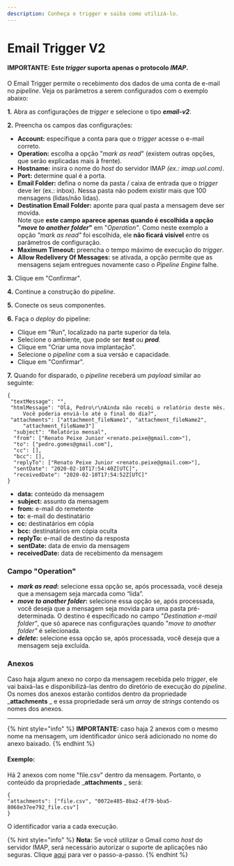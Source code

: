 ```yaml
---
description: Conheça o trigger e saiba como utilizá-lo.
---
```


# Email Trigger V2

#### **IMPORTANTE: Este **_**trigger**_** suporta apenas o protocolo **_**IMAP**_**.**

O Email Trigger permite o recebimento dos dados de uma conta de e-mail no _pipeline_. Veja os parâmetros a serem configurados com o exemplo abaixo:

**1.** Abra as configurações de _trigger_ e selecione o tipo _**email-v2**_.

**2.** Preencha os campos das configurações:

* **Account:** especifique a conta para que o _trigger_ acesse o e-mail correto.
* **Operation:** escolha a opção "_mark as read_" (existem outras opções, que serão explicadas mais à frente).
* **Hostname:** insira o nome do _host_ do servidor IMAP _(ex.: imap.uol.com)_.
* **Port:** determine qual é a porta.
* **Email Folder:** defina o nome da pasta / caixa de entrada que o _trigger_ deve ler (ex.: inbox). Nessa pasta não podem existir mais que 100 mensagens (lidas/não lidas).
* **Destination Email Folder:**  aponte para qual pasta a mensagem deve ser movida. \
  Note que **este campo aparece apenas quando é escolhida a opção "**_**move to another folder**_**"** em "_Operation"_. Como neste exemplo a opção _"mark as read"_ foi escolhida, ele **não ficará visível** entre os parâmetros de configuração.
* **Maximum Timeout:** preencha o tempo máximo de execução do _trigger_.
* **Allow Redelivery Of Messages:** se ativada, a opção permite que as mensagens sejam entregues novamente caso o _Pipeline Engine_ falhe.

**3.** Clique em "Confirmar".

**4.** Continue a construção do _pipeline_.

**5.** Conecte os seus componentes.

**6.** Faça o _deploy_ do pipeline:

* Clique em "Run", localizado na parte superior da tela.
* Selecione o ambiente, que pode ser _**test**_ ou _**prod**_.
* Clique em "Criar uma nova implantação".
* Selecione o _pipeline_ com a sua versão e capacidade.
* Clique em "Confirmar".

**7.** Quando for disparado, o _pipeline_ receberá um _payload_ similar ao seguinte:

```
{ 
 "textMessage": "",
 "htmlMessage": "Olá, Pedro\r\nAinda não recebi o relatório deste mês. 
     Você poderia enviá-lo até o final do dia?",
 "attachments": ["attachment_fileName1", "attachment_fileName2", 
     "attachment_fileName3"]
  "subject": "Relatório mensal",
  "from": ["Renato Peixe Junior <renato.peixe@gmail.com>"],
  "to": ["pedro.gomes@gmail.com"],
  "cc": [],
  "bcc": [],
  "replyTo": ["Renato Peixe Junior <renato.peixe@gmail.com>"],
  "sentDate": "2020-02-10T17:54:40Z[UTC]",
  "receivedDate": "2020-02-10T17:54:52Z[UTC]"
} 
```

* **data:** conteúdo da mensagem
* **subject:** assunto da mensagem
* **from:** e-mail do remetente
* **to:** e-mail do destinatário
* **cc:** destinatários em cópia
* **bcc:** destinatários em cópia oculta
* **replyTo:** e-mail de destino da resposta
* **sentDate:** data de envio da mensagem
* **receivedDate:** data de recebimento da mensagem

### Campo "Operation" <a href="#h_7f01d390b4" id="h_7f01d390b4"></a>

* _**mark as read**_**:** selecione essa opção se, após processada, você deseja que a mensagem seja marcada como “lida”.
* _**move to another folder**_**:** selecione essa opção se, após processada, você deseja que a mensagem seja movida para uma pasta pré-determinada. O destino é especificado no campo "_Destination e-mail folder"_, que só aparece nas configurações quando "_move to another folder"_ é selecionada.
* _**delete**_**:** selecione essa opção se, após processada, você deseja que a mensagem seja excluída.

### Anexos <a href="#h_ed7b1075bc" id="h_ed7b1075bc"></a>

Caso haja algum anexo no corpo da mensagem recebida pelo _trigger_, ele vai baixá-las e disponibilizá-las dentro do diretório de execução do _pipeline_. Os nomes dos anexos estarão contidos dentro da propriedade _**attachments** _ e essa propriedade será um _array_ de _strings_ contendo os nomes dos anexos.

****

{% hint style="info" %}
**IMPORTANTE:** caso haja 2 anexos com o mesmo nome na mensagem, um identificador único será adicionado no nome do anexo baixado.
{% endhint %}

#### **Exemplo:**

Há 2 anexos com nome "file.csv" dentro da mensagem. Portanto, o conteúdo da propriedade _**attachments** _ será:

```
{
"attachments": ["file.csv", "0072e485-8ba2-4f79-bba5-8068e37ee792_file.csv"]
}
```

O identificador varia a cada execução.

{% hint style="info" %}
**Nota:** Se você utilizar o Gmail como _host_ do servidor IMAP, será necessário autorizar o suporte de aplicações não seguras. Clique [aqui](https://support.google.com/accounts/answer/6010255?hl=pt-BR) para ver o passo-a-passo.
{% endhint %}
